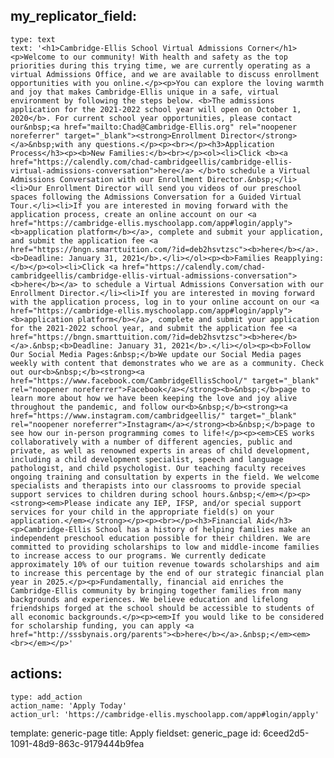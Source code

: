my_replicator_field:
  -
    type: text
    text: '<h1>Cambridge-Ellis School Virtual Admissions Corner</h1><p>Welcome to our community! With health and safety as the top priorities during this trying time, we are currently operating as a virtual Admissions Office, and we are available to discuss enrollment opportunities with you online.</p><p>You can explore the loving warmth and joy that makes Cambridge-Ellis unique in a safe, virtual environment by following the steps below. <b>The admissions application for the 2021-2022 school year will open on October 1, 2020</b>. For current school year opportunities, please contact our&nbsp;<a href="mailto:Chad@Cambridge-Ellis.org" rel="noopener noreferrer" target="_blank"><strong>Enrollment Director</strong></a>&nbsp;with any questions.</p><p><br></p><h3>Application Process</h3><p><b>New Families:</b><br></p><ol><li>Click <b><a href="https://calendly.com/chad-cambridgeellis/cambridge-ellis-virtual-admissions-conversation">here</a> </b>to schedule a Virtual Admissions Conversation with our Enrollment Director.&nbsp;</li><li>Our Enrollment Director will send you videos of our preschool spaces following the Admissions Conversation for a Guided Virtual Tour.</li><li>If you are interested in moving forward with the application process, create an online account on our <a href="https://cambridge-ellis.myschoolapp.com/app#login/apply"><b>application platform</b></a>, complete and submit your application, and submit the application fee <a href="https://bngn.smarttuition.com/?id=deb2hsvtzsc"><b>here</b></a>. <b>Deadline: January 31, 2021</b>.</li></ol><p><b>Families Reapplying:</b></p><ol><li>Click <a href="https://calendly.com/chad-cambridgeellis/cambridge-ellis-virtual-admissions-conversation"><b>here</b></a> to schedule a Virtual Admissions Conversation with our Enrollment Director.</li><li>If you are interested in moving forward with the application process, log in to your online account on our <a href="https://cambridge-ellis.myschoolapp.com/app#login/apply"><b>application platform</b></a>, complete and submit your application for the 2021-2022 school year, and submit the application fee <a href="https://bngn.smarttuition.com/?id=deb2hsvtzsc"><b>here</b></a>.&nbsp;<b>Deadline: January 31, 2021</b>.</li></ol><p><b>Follow Our Social Media Pages:&nbsp;</b>We update our Social Media pages weekly with content that demonstrates who we are as a community. Check out our<b>&nbsp;</b><strong><a href="https://www.facebook.com/CambridgeEllisSchool/" target="_blank" rel="noopener noreferrer">Facebook</a></strong><b>&nbsp;</b>page to learn more about how we have been keeping the love and joy alive throughout the pandemic, and follow our<b>&nbsp;</b><strong><a href="https://www.instagram.com/cambridgeellis/" target="_blank" rel="noopener noreferrer">Instagram</a></strong><b>&nbsp;</b>page to see how our in-person programming comes to life!</p><p><em>CES works collaboratively with a number of different agencies, public and private, as well as renowned experts in areas of child development, including a child development specialist, speech and language pathologist, and child psychologist. Our teaching faculty receives ongoing training and consultation by experts in the field. We welcome specialists and therapists into our classrooms to provide special support services to children during school hours.&nbsp;</em></p><p><strong><em>Please indicate any IEP, IFSP, and/or special support services for your child in the appropriate field(s) on your application.</em></strong></p><p><br></p><h3>Financial Aid</h3><p>Cambridge-Ellis School has a history of helping families make an independent preschool education possible for their children. We are committed to providing scholarships to low and middle-income families to increase access to our programs. We currently dedicate approximately 10% of our tuition revenue towards scholarships and aim to increase this percentage by the end of our strategic financial plan year in 2025.</p><p>Fundamentally, financial aid enriches the Cambridge-Ellis community by bringing together families from many backgrounds and experiences. We believe education and lifelong friendships forged at the school should be accessible to students of all economic backgrounds.</p><p><em>If you would like to be considered for scholarship funding, you can apply <a href="http://sssbynais.org/parents"><b>here</b></a>.&nbsp;</em><em><br></em></p>'
actions:
  -
    type: add_action
    action_name: 'Apply Today'
    action_url: 'https://cambridge-ellis.myschoolapp.com/app#login/apply'
template: generic-page
title: Apply
fieldset: generic_page
id: 6ceed2d5-1091-48d9-863c-9179444b9fea
